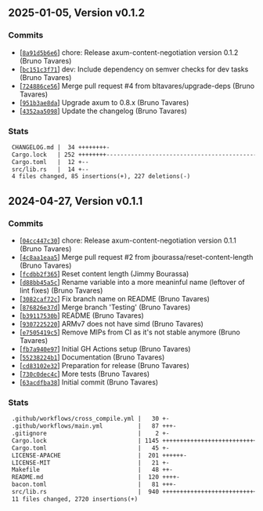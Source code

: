 ## 2025-01-05, Version v0.1.2
### Commits
- [[`8a91d5b6e6`](https://github.com/bltavares/axum-content-negotiation/commit/8a91d5b6e6237bb8037cf7a1f1da973368ec7c56)] chore: Release axum-content-negotiation version 0.1.2 (Bruno Tavares)
- [[`bc151c3f71`](https://github.com/bltavares/axum-content-negotiation/commit/bc151c3f716fbb30722c7d10e02d4195251b02e2)] dev: Include dependency on semver checks for dev tasks (Bruno Tavares)
- [[`724886ce56`](https://github.com/bltavares/axum-content-negotiation/commit/724886ce56610a7c813e0d36408f1460c5e67d56)] Merge pull request #4 from bltavares/upgrade-deps (Bruno Tavares)
- [[`951b3ae8da`](https://github.com/bltavares/axum-content-negotiation/commit/951b3ae8dae00958d99ccc7bc0a5004b7d117938)] Upgrade axum to 0.8.x (Bruno Tavares)
- [[`4352aa5098`](https://github.com/bltavares/axum-content-negotiation/commit/4352aa509899d711f3aac875786459987133fb7c)] Update the changelog (Bruno Tavares)

### Stats
```diff
 CHANGELOG.md |  34 ++++++++-
 Cargo.lock   | 252 ++++++++----------------------------------------------------
 Cargo.toml   |  12 +--
 src/lib.rs   |  14 +--
 4 files changed, 85 insertions(+), 227 deletions(-)
```


## 2024-04-27, Version v0.1.1
### Commits
- [[`04cc447c30`](https://github.com/bltavares/axum-content-negotiation/commit/04cc447c30a74e552f31723f6a9845aa8e4251f6)] chore: Release axum-content-negotiation version 0.1.1 (Bruno Tavares)
- [[`4c8aa1eaa5`](https://github.com/bltavares/axum-content-negotiation/commit/4c8aa1eaa5e19e22df38d98f0d941c88f220799f)] Merge pull request #2 from jbourassa/reset-content-length (Bruno Tavares)
- [[`fcdbb2f365`](https://github.com/bltavares/axum-content-negotiation/commit/fcdbb2f36591a0ec55602dd9edc7f2f8677c7f36)] Reset content length (Jimmy Bourassa)
- [[`d88bb45a5c`](https://github.com/bltavares/axum-content-negotiation/commit/d88bb45a5cd9becd834efcec753ce5a428bc0bb5)] Rename variable into a more meaninful name (leftover of lint fixes) (Bruno Tavares)
- [[`3082caf72c`](https://github.com/bltavares/axum-content-negotiation/commit/3082caf72cb4df2ecc05573a90f491f53f4172e9)] Fix branch name on README (Bruno Tavares)
- [[`876826e37d`](https://github.com/bltavares/axum-content-negotiation/commit/876826e37da5b69d7b65089294ceedb20ae7df05)] Merge branch 'Testing' (Bruno Tavares)
- [[`b39117530b`](https://github.com/bltavares/axum-content-negotiation/commit/b39117530b5725b1d7913aa661ced045c441fa13)] README (Bruno Tavares)
- [[`9307225220`](https://github.com/bltavares/axum-content-negotiation/commit/9307225220617a4268f25787c9ab845143b41d0a)] ARMv7 does not have simd (Bruno Tavares)
- [[`e7505419c5`](https://github.com/bltavares/axum-content-negotiation/commit/e7505419c5090619ebc83057308ca541451d3828)] Remove MIPs from CI as it's not stable anymore (Bruno Tavares)
- [[`fb7a940e97`](https://github.com/bltavares/axum-content-negotiation/commit/fb7a940e9726a6546582d0c11a428426153fbcbc)] Initial GH Actions setup (Bruno Tavares)
- [[`55238224b1`](https://github.com/bltavares/axum-content-negotiation/commit/55238224b19977f1a2894a67a6e5a29ad70d0839)] Documentation (Bruno Tavares)
- [[`cd83102e32`](https://github.com/bltavares/axum-content-negotiation/commit/cd83102e32e3be714e00b7a193e0ad4cf1c140e5)] Preparation for release (Bruno Tavares)
- [[`730c0dec4c`](https://github.com/bltavares/axum-content-negotiation/commit/730c0dec4ccdc44316a28dce65def0b4831abf28)] More tests (Bruno Tavares)
- [[`63acdfba38`](https://github.com/bltavares/axum-content-negotiation/commit/63acdfba38f4e75efdb049ca3e369bcd414f3326)] Initial commit (Bruno Tavares)

### Stats
```diff
 .github/workflows/cross_compile.yml |   30 +-
 .github/workflows/main.yml          |   87 +++-
 .gitignore                          |    2 +-
 Cargo.lock                          | 1145 ++++++++++++++++++++++++++++++++++++-
 Cargo.toml                          |   45 +-
 LICENSE-APACHE                      |  201 ++++++-
 LICENSE-MIT                         |   21 +-
 Makefile                            |   48 ++-
 README.md                           |  120 ++++-
 bacon.toml                          |   81 +++-
 src/lib.rs                          |  940 ++++++++++++++++++++++++++++++-
 11 files changed, 2720 insertions(+)
```


